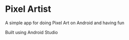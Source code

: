 # Pixel Artist
A simple app for doing Pixel Art on Android and having fun

Built using Android Studio
